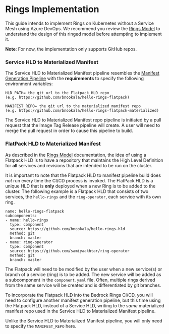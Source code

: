 # Rings Implementation

This guide intends to implement Rings on Kubernetes without a Service Mesh using Azure DevOps. We recommend you review the [Rings Model](./README.md) to understand the design of this ringed model before attempting to implement it.

**Note**: For now, the implementation only supports GitHub repos.

### Service HLD to Materialized Manifest

The Service HLD to Materialized Manifest pipeline resembles the [Manifest Generation Pipeline](https://github.com/microsoft/bedrock/blob/master/gitops/azure-devops/ManifestGeneration.md) with the **requirements** to specify the following environment variables:

```
HLD_PATH= the git url to the Flatpack HLD repo
(e.g. https://github.com/bnookala/hello-rings-flatpack)

MANIFEST_REPO= the git url to the materialized manifest repo
(e.g. https://github.com/bnookala/hello-rings-flatpack-materialized)
```

The Service HLD to Materialized Manifest repo pipeline is initiated by a pull request that the Image Tag Release pipeline will create. A user will need to merge the pull request in order to cause this pipeline to build.

### FlatPack HLD to Materialized Manifest

As described in the [Rings Model](./README.md) documentation, the idea of using a Flatpack HLD is to have a repository that maintains the High Level Definition for **all** services and revisions that are intended to be run on the cluster.

It is important to note that the Flatpack HLD to manifest pipeline build does *not* run every time the CI/CD process is invoked. The FlatPack HLD is a unique HLD that is **only** deployed when a new Ring is to be added to the cluster. The following example is a Flatpack HLD that consists of two services, the `hello-rings` and the `ring-operator`, each service with its own ring.

```
name: hello-rings-flatpack
subcomponents:
- name: hello-rings
  type: component
  source: https://github.com/bnookala/hello-rings-hld
  method: git
  branch: master
- name: ring-operator
  type: component
  source: https://github.com/samiyaakhtar/ring-operator
  method: git
  branch: master
```
The Flatpack will need to be modified by the user when a new service(s) or branch of a service (ring) is to be added. The new service will be added as a subcomponent in the `component.yaml` file. Often, multiple rings derived from the same service will be created and is differentiated by git branches.

To incorporate the Flatpack HLD into the Bedrock Rings CI/CD, you will need to configure another manifest generation pipeline, but this time using the Flatpack HLD, instead of a Service HLD, writing to the *same* materialized manifest repo used in the Service HLD to Materialized Manifest pipeline.

Unlike the Service HLD to Materialized Manifest pipeline, you will only need to specify the `MANIFEST_REPO` here.
